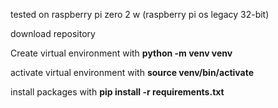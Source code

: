 tested on raspberry pi zero 2 w (raspberry pi os legacy 32-bit)

download repository

Create virtual environment with **python -m venv venv**

activate virtual environment with **source venv/bin/activate**

install packages with **pip install -r requirements.txt**
